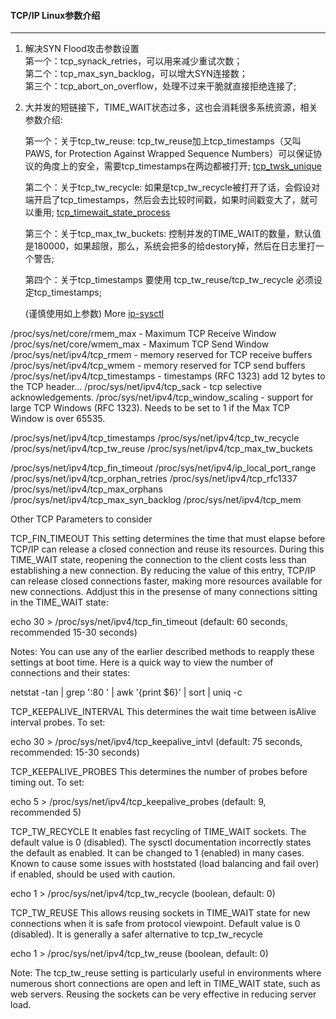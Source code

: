 #### TCP/IP Linux参数介绍
***  

1. 解决SYN Flood攻击参数设置  
    第一个：tcp_synack_retries，可以用来减少重试次数；  
    第二个：tcp_max_syn_backlog，可以增大SYN连接数；  
    第三个：tcp_abort_on_overflow，处理不过来干脆就直接拒绝连接了;  

2. 大并发的短链接下，TIME_WAIT状态过多，这也会消耗很多系统资源，相关参数介绍:  

    第一个：关于tcp_tw_reuse: tcp_tw_reuse加上tcp_timestamps（又叫PAWS, for Protection Against Wrapped Sequence Numbers）可以保证协议的角度上的安全，需要tcp_timestamps在两边都被打开; [tcp_twsk_unique](http://lxr.free-electrons.com/ident?i=tcp_twsk_unique)  

    第二个：关于tcp_tw_recycle: 如果是tcp_tw_recycle被打开了话，会假设对端开启了tcp_timestamps，然后会去比较时间戳，如果时间戳变大了，就可以重用; [tcp_timewait_state_process](http://lxr.free-electrons.com/ident?i=tcp_timewait_state_process)  

    第三个：关于tcp_max_tw_buckets: 控制并发的TIME_WAIT的数量，默认值是180000，如果超限，那么，系统会把多的给destory掉，然后在日志里打一个警告;  

    第四个：关于tcp_timestamps 要使用 tcp_tw_reuse/tcp_tw_recycle 必须设定tcp_timestamps;  

    (谨慎使用如上参数)  More [ip-sysctl](https://www.kernel.org/doc/Documentation/networking/ip-sysctl.txt) 

/proc/sys/net/core/rmem_max - Maximum TCP Receive Window
/proc/sys/net/core/wmem_max - Maximum TCP Send Window
/proc/sys/net/ipv4/tcp_rmem - memory reserved for TCP receive buffers
/proc/sys/net/ipv4/tcp_wmem - memory reserved for TCP send buffers
/proc/sys/net/ipv4/tcp_timestamps - timestamps (RFC 1323) add 12 bytes to the TCP header...
/proc/sys/net/ipv4/tcp_sack - tcp selective acknowledgements.
/proc/sys/net/ipv4/tcp_window_scaling - support for large TCP Windows (RFC 1323). Needs to be set to 1 if the Max TCP Window is over 65535.

/proc/sys/net/ipv4/tcp_timestamps
/proc/sys/net/ipv4/tcp_tw_recycle
/proc/sys/net/ipv4/tcp_tw_reuse
/proc/sys/net/ipv4/tcp_max_tw_buckets

/proc/sys/net/ipv4/tcp_fin_timeout
/proc/sys/net/ipv4/ip_local_port_range
/proc/sys/net/ipv4/tcp_orphan_retries
/proc/sys/net/ipv4/tcp_rfc1337
/proc/sys/net/ipv4/tcp_max_orphans
/proc/sys/net/ipv4/tcp_max_syn_backlog
/proc/sys/net/ipv4/tcp_mem

Other TCP Parameters to consider

TCP_FIN_TIMEOUT
This setting determines the time that must elapse before TCP/IP can release a closed connection and reuse its resources. During this TIME_WAIT state, reopening the connection to the client costs less than establishing a new connection. By reducing the value of this entry, TCP/IP can release closed connections faster, making more resources available for new connections. Addjust this in the presense of many connections sitting in the TIME_WAIT state:


echo 30 > /proc/sys/net/ipv4/tcp_fin_timeout
(default: 60 seconds, recommended 15-30 seconds)

Notes:
You can use any of the earlier described methods to reapply these settings at boot time.
Here is a quick way to view the number of connections and their states:

netstat -tan | grep ':80 ' | awk '{print $6}' | sort | uniq -c

TCP_KEEPALIVE_INTERVAL
This determines the wait time between isAlive interval probes. To set:

echo 30 > /proc/sys/net/ipv4/tcp_keepalive_intvl
(default: 75 seconds, recommended: 15-30 seconds)

TCP_KEEPALIVE_PROBES
This determines the number of probes before timing out. To set:

echo 5 > /proc/sys/net/ipv4/tcp_keepalive_probes
(default: 9, recommended 5)

TCP_TW_RECYCLE
It enables fast recycling of TIME_WAIT sockets. The default value is 0 (disabled). The sysctl documentation incorrectly states the default as enabled. It can be changed to 1 (enabled) in many cases. Known to cause some issues with hoststated (load balancing and fail over) if enabled, should be used with caution.

echo 1 > /proc/sys/net/ipv4/tcp_tw_recycle
(boolean, default: 0) 

TCP_TW_REUSE
This allows reusing sockets in TIME_WAIT state for new connections when it is safe from protocol viewpoint. Default value is 0 (disabled). It is generally a safer alternative to tcp_tw_recycle

echo 1 > /proc/sys/net/ipv4/tcp_tw_reuse
(boolean, default: 0)

Note: The tcp_tw_reuse setting is particularly useful in environments where numerous short connections are open and left in TIME_WAIT state, such as web servers. Reusing the sockets can be very effective in reducing server load.
